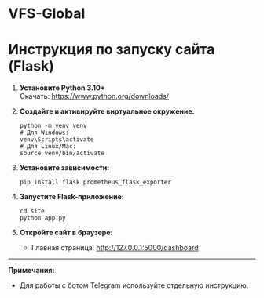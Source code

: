# VFS-Global

# Инструкция по запуску сайта (Flask)

1. **Установите Python 3.10+**  
   Скачать: https://www.python.org/downloads/

2. **Создайте и активируйте виртуальное окружение:**
   ```
   python -m venv venv
   # Для Windows:
   venv\Scripts\activate
   # Для Linux/Mac:
   source venv/bin/activate
   ```

3. **Установите зависимости:**
   ```
   pip install flask prometheus_flask_exporter
   ```

4. **Запустите Flask-приложение:**
   ```
   cd site
   python app.py
   ```

5. **Откройте сайт в браузере:**
   - Главная страница: http://127.0.0.1:5000/dashboard


---

**Примечания:**
- Для работы с ботом Telegram используйте отдельную инструкцию.